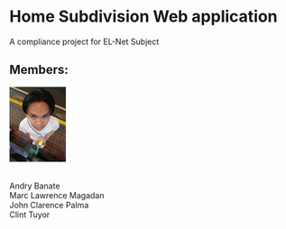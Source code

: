 # Home Subdivision Web application

A compliance project for EL-Net Subject

## Members:
<a href="https://www.facebook.com/jairus.a.andrade">
    <img src="https://github.com/1mRen/Home_Subdiv_Web/blob/master/README.assets/IMG_20241220_211206_005.jpg" alt="Jairus" style="width: 100px; height: auto;">
</a>

<br>Andry  Banate
<br>Marc Lawrence Magadan
<br>John Clarence Palma
<br>Clint Tuyor
